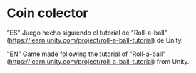 # Coin colector
"ES" Juego hecho siguiendo el tutorial de "Roll-a-ball" (https://learn.unity.com/project/roll-a-ball-tutorial) de Unity.

"EN" Game made following the tutorial of "Roll-a-ball" (https://learn.unity.com/project/roll-a-ball-tutorial) from Unity.
 
